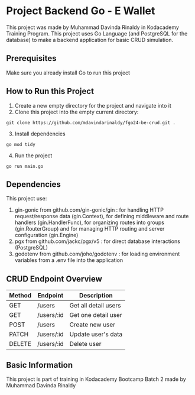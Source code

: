 # Project Backend Go - E Wallet

This project was made by Muhammad Davinda Rinaldy in Kodacademy Training Program. This project uses Go Language (and PostgreSQL for the database) to make a backend application for basic CRUD simulation.

## Prerequisites

Make sure you already install Go to run this project

## How to Run this Project

1. Create a new empty directory for the project and navigate into it
2. Clone this project into the empty current directory:
```
git clone https://github.com/mdavindarinaldy/fgo24-be-crud.git .
``` 
3. Install dependencies
```
go mod tidy
```
4. Run the project
```
go run main.go
```

## Dependencies
This project use:
1. gin-gonic from github.com/gin-gonic/gin : for handling HTTP request/response data (gin.Context), for defining middleware and route handlers (gin.HandlerFunc), for organizing routes into groups (gin.RouterGroup) and for managing HTTP routing and server configuration (gin.Engine)
2. pgx from github.com/jackc/pgx/v5 : for direct database interactions (PostgreSQL)
3. godotenv from github.com/joho/godotenv : for loading environment variables from a .env file into the application

## CRUD Endpoint Overview
| Method    | Endpoint | Description |
| -------- | -------  | ------- |
| GET  | /users | Get all detail users |
| GET | /users/:id    | Get one detail user |
| POST    | /users | Create new user |
| PATCH | /users/:id | Update user's data |
| DELETE | /users/:id | Delete user | 

## Basic Information
This project is part of training in Kodacademy Bootcamp Batch 2 made by Muhammad Davinda Rinaldy